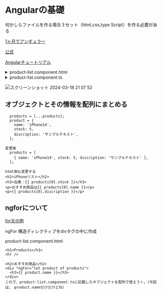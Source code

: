 # Angularの基礎
何かしらファイルを作る場合３セット（html,css,type Script）を作る必要がある

[1ヶ月でアンギュラー](https://qiita.com/seteen/items/87b6caf746a65b0397ee)

[公式](https://angular.jp/tutorial/first-app)

[Angularチュートリアル](https://developer.mozilla.org/ja/docs/Learn/Tools_and_testing/Client-side_JavaScript_frameworks/Angular_getting_started)

<details>
  <summary>product-list.component.html</summary>
  
```
<h1>Products</h1>
<hr />
<h2>iPhoneリスト</h2>
<h3>在庫：{{ product.stock }}</h3>
<p>おすすめ商品は{{ product.name }}</p>
<p>{{ product.discription }}</p>
<hr />
<h2>Androidリスト</h2>
<h3>在庫：{{ product2.stock }}</h3>
<p>おすすめ商品は{{ product2.name }}</p>
<p>コメント：{{ product2.discription }}</p>

```

</details>

<details>
  <summary>product-list.component.ts</summary>
  
```
import { Component } from '@angular/core';

import { products } from '../products';

@Component({
  selector: 'app-product-list',
  templateUrl: './product-list.component.html',
  styleUrls: ['./product-list.component.css'],
})
export class ProductListComponent {
  products = [...products];
  product = {
    name: 'iPhone14',
    stock: 5,
    discription: 'サンプルテキスト',
  };

  product2 = {
    name: 'ギャラクシー',
    stock: 12,
    discription: '在庫残りわずか',
  };

  share() {
    window.alert('The product has been shared!');
  }
}

/*
Copyright Google LLC. All Rights Reserved.
Use of this source code is governed by an MIT-style license that
can be found in the LICENSE file at https://angular.io/license
*/

```

</details>

![スクリーンショット 2024-03-18 21 07 52](https://github.com/kb8864/Study-Notes/assets/128299525/98440004-52bc-40cb-80a9-490ba3067bb7)


## オブジェクトとその情報を配列にまとめる

```変更前
  products = [...products];
  product = {
    name: 'iPhone14',
    stock: 5,
    discription: 'サンプルテキスト',
  };

変更後
  products = [
    { name: 'iPhone14', stock: 5, discription: 'サンプルテキスト' },
  ];

html側も変更する
<h2>iPhoneリスト</h2>
<h3>在庫：{{ products[0].stock }}</h3>
<p>おすすめ商品は{{ products[0].name }}</p>
<p>{{ products[0].discription }}</p>

```

## ngforについて

[for文の例](https://angular.jp/start#%E5%95%86%E5%93%81%E3%83%AA%E3%82%B9%E3%83%88%E3%82%92%E4%BD%9C%E6%88%90%E3%81%99%E3%82%8B)

ngFor 構造ディレクティブをdivタグの中に作成

product-list.component.html
```
<h1>Products</h1>
<hr />

<h2>おすすめ商品</h2>
<div *ngFor="let product of products">
  <h3>{{ product.name }}</h3>
</div>
これで、product-list.component.tsに記載したオブジェクトを配列で使えうｒ。（今回は、　product.nameだけだけどね）
```





